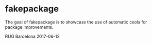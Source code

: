 # fakepackage

The goal of fakepackage is to showcase the use of automatic cools for package improvements.

RUG Barcelona 2017-06-12
